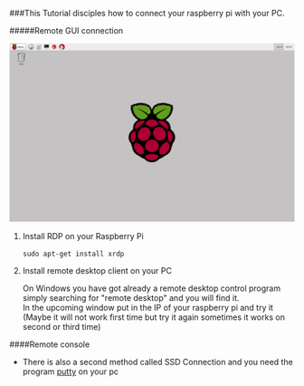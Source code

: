 ###This Tutorial disciples how to connect your raspberry pi with your PC.

#####Remote GUI connection

![screen-GUI](Screen-GUI.png)

1.  Install RDP on your Raspberry Pi

        sudo apt-get install xrdp

2.  Install remote desktop client on your PC

    On Windows you have got already a remote desktop control program simply searching for "remote desktop" and you will find it.  
    In the upcoming window put in the IP of your raspberry pi and try it (Maybe it will not work first time but try it again sometimes it works on second or third time)  
  

####Remote console
  
* There is also a second method called SSD Connection and you need the program [putty](http://www.putty.org/) on your pc
  
